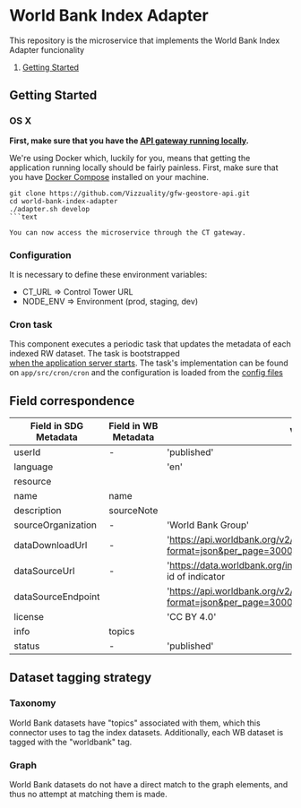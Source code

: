 # World Bank Index Adapter


This repository is the microservice that implements the World Bank Index Adapter
funcionality

1. [Getting Started](#getting-started)

## Getting Started

### OS X

**First, make sure that you have the [API gateway running
locally](https://github.com/control-tower/control-tower).**

We're using Docker which, luckily for you, means that getting the
application running locally should be fairly painless. First, make sure
that you have [Docker Compose](https://docs.docker.com/compose/install/)
installed on your machine.

```
git clone https://github.com/Vizzuality/gfw-geostore-api.git
cd world-bank-index-adapter
./adapter.sh develop
```text

You can now access the microservice through the CT gateway.

```

### Configuration

It is necessary to define these environment variables:

* CT_URL => Control Tower URL
* NODE_ENV => Environment (prod, staging, dev)

### Cron task

This component executes a periodic task that updates the metadata of each indexed RW dataset. The task is bootstrapped  
[when the application server starts](https://github.com/GPSDD/world-bank-index-adapter/blob/master/app/src/app.js#L19). 
The task's implementation can be found on `app/src/cron/cron` and the configuration is loaded from the 
[config files](https://github.com/GPSDD/world-bank-index-adapter/blob/master/config/default.json#L18)


## Field correspondence

| Field in SDG Metadata     | Field in WB Metadata  | Value         |
|---------------------------|-----------------------|---------------|
| userId                    | -                     | 'published'   |
| language                  |                       | 'en'          |
| resource                  |                       |               |
| name                      | name                  |               |
| description               | sourceNote            |               |
| sourceOrganization        | -                     | 'World Bank Group' |
| dataDownloadUrl           | -                     | 'https://api.worldbank.org/v2/countries/all/indicators/:indicator?format=json&per_page=30000' with :indicator = id of indicator|
| dataSourceUrl             | -                     | 'https://data.worldbank.org/indicator/:indicator' with :indicator = id of indicator       |
| dataSourceEndpoint        |                       | 'https://api.worldbank.org/v2/countries/all/indicators/:indicator?format=json&per_page=30000' with :indicator = id of indicator|
| license                   |                       | 'CC BY 4.0'   |
| info                      | topics                |               |
| status                    | -                     | 'published'   |

## Dataset tagging strategy


### Taxonomy

World Bank datasets have "topics" associated with them, which this connector uses to tag the index datasets. 
Additionally, each WB dataset is tagged with the "worldbank" tag.

### Graph

World Bank datasets do not have a direct match to the graph elements, and thus no attempt at matching them is made. 

